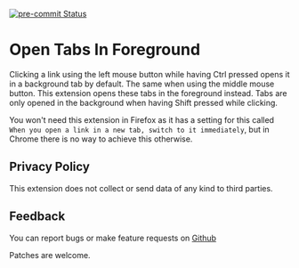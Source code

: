 [![pre-commit Status](https://github.com/sblask/webextension-open-tabs-in-foreground/actions/workflows/pre-commit.yml/badge.svg)](https://github.com/sblask/webextension-open-tabs-in-foreground/actions/workflows/pre-commit.yml)

Open Tabs In Foreground
=======================

Clicking a link using the left mouse button while having Ctrl pressed opens it
in a background tab by default. The same when using the middle mouse button.
This extension opens these tabs in the foreground instead. Tabs are only opened
in the background when having Shift pressed while clicking.

You won't need this extension in Firefox as it has a setting for this called
`When you open a link in a new tab, switch to it immediately`, but in Chrome
there is no way to achieve this otherwise.

Privacy Policy
--------------

This extension does not collect or send data of any kind to third parties.

Feedback
--------

You can report bugs or make feature requests on
[Github](https://github.com/sblask/webextension-open-tabs-in-foreground)

Patches are welcome.

